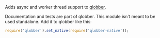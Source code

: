 Adds async and worker thread support to [qlobber](https://github.com/davedoesdev/qlobber).

Documentation and tests are part of qlobber. This module isn't meant to be
used standalone. Add it to qlobber like this:

```javascript
require('qlobber').set_native(require('qlobber-native'));
```
